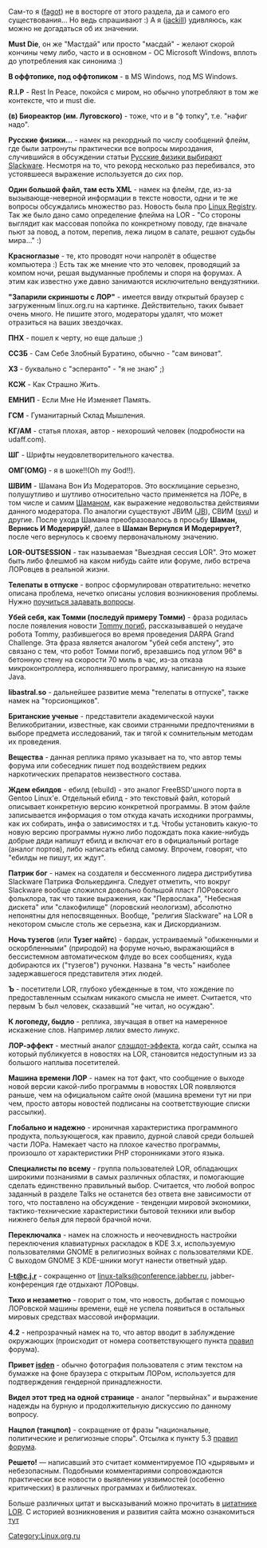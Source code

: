 Сам-то я ([fagot](http://linux.org.ru/whois.jsp?nick=fagot)) не в
восторге от этого раздела, да и самого его существования... Но
ведь спрашивают :) А я
([jackill](http://linux.org.ru/whois.jsp?nick=jackill)) удивляюсь, как
можно не догадаться об их значении.

**Must Die**, он же "Мастдай" или просто "масдай" - желают скорой
кончины чему либо, часто и в основном - ОС Microsoft Windows,
вплоть до употребления как синонима :)

**В оффтопике, под оффтопиком** - в MS Windows, под MS Windows.

**R.I.P** - Rest In Peace, покойся с миром, но обычно употребляют в том
же контексте, что и must die.

**(в) Биореактор (им. Луговского)** - тоже, что и в "ф топку", т.е.
"нафиг надо".

**Русские физики...** - намек на рекордный по числу сообщений флейм, где
были затронуты практически все вопросы мироздания, случившийся в
обсуждении статьи [Русские физики выбирают
Slackware](http://www.linux.org.ru/view-message.jsp?msgid=307710).
Несмотря на то, что рекорд несколько раз перебивался, это
устоявшееся выражение используется до сих пор.

**Один большой файл, там есть XML** - намек на флейм, где, из-за
вызывающе-неверной информации в тексте новости, одни и те же
вопросы обсуждались множество раз. Новость была про [Linux
Registry](http://www.linux.org.ru/view-message.jsp?msgid=570469). Так же
было дано само определение флейма на LOR - "Со стороны выглядит как
массовая попойка по конкретному поводу, где вначале пьют за повод,
а потом, перепив, лежа лицом в салате, решают судьбы мира..." :)

**Красноглазые** - те, кто проводят ночи напролёт в обществе компьютера
:) Есть так же мнение что это человек, проводящий за компом ночи, решая
выдуманные проблемы и споря на форумах. А этим как известно уже давно
занимаются исключительно вендузятники.

**"Запарили скриншоты с ЛОР"** - имеется ввиду открытый браузер с
загруженным linux.org.ru на картинке. Действительно, таких бывает
очень много. Не пишите этого, модераторы удалят, что может отразиться на
ваших звездочках.

**ПНХ** - пошел к черту, но еще дальше ;)

**ССЗБ** - Сам Себе Злобный Буратино, обычно - "сам виноват".

**ХЗ** - буквально с "эсперанто" - "я не знаю" ;)

**КСЖ** - Как Страшно Жить.

**ЕМНИП** - Если Мне Не Изменяет Память.

**ГСМ** - Гуманитарный Склад Мышления.

**КГ/АМ** - статья плохая, автор - нехороший человек (подробности на
udaff.com).

**ШГ** - Шрифты неудовлетворительного качества.

**ОМГ(OMG)** - я в шоке\!\!(Oh my God\!\!).

**ШВИМ** - Шамана Вон Из Модераторов. Это восклицание серьезно,
полушутливо и шутливо относительно часто применяется на ЛОРе, в
том числе и самим
[Шаманом](http://linux.org.ru/whois.jsp?nick=Shaman007), как
выражение недовольства действиями данного модератора. По аналогии
существуют JBИМ ([JB](http://linux.org.ru/whois.jsp?nick=JB)), СВИМ
([svu](http://linux.org.ru/whois.jsp?nick=svu)) и другие. После ухода
Шамана преобразовалось в просьбу **Шаман, Вернись И Модерируй\!**,
далее в **Шаман Вернулся И Модерирует?**, после чего вернулось к
своему первоначальному значению.

**LOR-OUTSESSION** - так называемая "Выездная сессия LOR". Это может
быть либо флешмоб на каком нибудь сайте или форуме, либо встреча
ЛОРовцев в реальной жизни.

**Телепаты в отпуске** - вопрос сформулирован отвратительно: нечетко
описана проблема, нечетко описаны условия возникновения проблемы.
Нужно [поучиться задавать
вопросы](http://www.ln.ua/~openxs/articles/smart-questions-ru.html).

**Убей себя, как Томми (последуй примеру Томми)** - фраза родилась после
появления новости [Tommy
погиб](http://www.linux.org.ru/jump-message.jsp?msgid=1109623),
рассказывавшей о неудаче робота Tommy, разбившегося во время
проведения DARPA Grand Challenge. Эта фраза является аналогом
"убей себя апстену", это связано с тем, что робот Томми погиб,
врезавшись под углом 96° в бетонную стену на скорости 70 миль в
час, из-за отказа микроконтроллера, исполнявшего программу, написанную
на языке Java.

**libastral.so** - дальнейшее развитие мема "телепаты в отпуске", также
намек на "торсионщиков".

**Британские ученые** - представители академической науки
Великобритании, известные, как своими странными
предпочтениями в выборе предмета исследований, так и тягой к
сомнительным методам их проведения.

**Вещества** - данная реплика прямо указывает на то, что автор темы
форума или собеседник пишет под воздействием редких наркотических
препаратов неизвестного состава.

**Ждем ебилдов** - ебилд (ebuild) - это аналог FreeBSD'шного порта в
Gentoo Linux'е. Отдельный ебилд - это текстовый файл, который описывает
конкретную версию конкретной программы. В этом файле записывается
информация о том откуда качать исходники программы, как их
собирать, инфа о зависимостях и т.д. Чтобы установить какую-то
новую версию программы нужно либо подождать пока какие-нибудь добрые
дяди напишут ебилд и включат его в официальный portage (аналог
портов), либо написать ебилд самому. Впрочем, говорят, что "ебилды
не пишут, их ждут".

**Патрик бог** - намек на создателя и бессменного лидера дистрибутива
Slackware Патрика Фолькердинга. Следует отметить, что вокруг Slackware
вообще сложился довольно большой пласт ЛОРовского фольклора, так что
такие выражения, как "Первослака", "Небесная дискета" или
"слакофилище" (лоровский неологизм), абсолютно непонятны для
непосвященных. Вообще, "религия Slackware" на LOR в некотором смысле
столь же серьезна, как и Дискордианизм.

**Ночь тузегов** (или **Тузег найтс**) - бардак, устраиваемый
"обиженными и оскорбленными" (природой) на форуме ночью,
выражающийся в бессистемном автоматическом флуде во всех
сообщениях, куда добираются их ("тузегов") ручонки. Названа "в
честь" наиболее задержавшегося представителя этих людей.

**Ъ** - посетители LOR, глубоко убежденные в том, что хождение по
предоставленным ссылкам никакого смысла не имеет. Считается, что
первым Ъ был человек, сказавший "не читал, но осуждаю".

**К логопеду, быдло** - реплика, звучащая в ответ на намеренное
искажение слов. Например *лялих* вместо *линукс*.

**ЛОР-эффект** - местный аналог
[слэшдот-эффекта](http://ru.wikipedia.org/wiki/Слэшдот-эффект),
когда сайт, ссылка на который публикуется в новостях на LOR, становится
недоступным из за большого наплыва посетителей.

**Машина времени ЛОР** - намек на тот факт, что сообщение о выходе новой
версии какой-либо программы в новостях LOR появляются раньше, чем на
официальном сайте оной (машина времени тут ни при чем, просто авторы
новостей подписаны на соответствующие списки рассылки).

**Глобально и надежно** - ироничная характеристика программного
продукта, пользующегося, как правило, дурной славой среди
большей части ЛОРа. Намекает часто на плохое качество программы,
произошло от характеристики PHP сторонниками этого языка.

**Специалисты по всему** - группа пользователей LOR, обладающих широкими
познаниями в самых различных областях, и помогающие сделать единственно
правильный выбор. Считается, что любой вопрос заданный в разделе Talks
не останется без ответа вне зависимости от того, что поставлено на
обсуждение - тенденции мировой экономики, тактико-технические
характеристики бытовой техники или выбор нижнего белья для первой
брачной ночи.

**Переключалка** - намек на сложность и неочевидность настройки
переключения клавиатурных раскладок в KDE 3.x, используемую
пользователями GNOME в религиозных войнах с пользователями KDE. С
выходом GNOME 3 KDE-шники могут нанести ответный удар.

**l-t@c.j.r** - сокращенно от linux-talks@conference.jabber.ru,
jabber-конференция где отдыхают ЛОРовцы.

**Тихо и незаметно** - говорит о том, что новость, добытая с помощью
ЛОРовской машины времени, ещё не успела появиться в остальных
мировых средствах массовой информации.

**4.2** - непрозрачный намек на то, что автор вводит в заблуждение
окружающих (происходит от номера соответствующего пункта
[правил](http://www.linux.org.ru/rules.jsp) форума).

**Привет [isden](http://linux.org.ru/whois.jsp?nick=isden)** - обычно
фотография пользователя с этим текстом на бумажке на фоне браузера с
открытым ЛОРом, используется для подтверждения гендерной
принадлежности.

**Видел этот тред на одной странице** - аналог "первыйнах" и выражение
надежды на бурную и продолжительную дискуссию по данному вопросу.

**Нацпол (танцпол)** - сокращение от фразы "национальные, политические и
религиозные споры". Отсылка к пункту 5.3 [правил
форума](http://www.linux.org.ru/rules.jsp).

**Решето\!** — написавший это считает комментируемое ПО «дырявым» и
небезопасным. Подобными комментариями сопровождаются практически
все новости о выявлении уязвимостей (особенно критических) в
различных программах и библиотеках.

Больше различных цитат и высказываний можно прочитать в [цитатнике
LOR](http://www.lorquotes.ru/). С историей возникновения и развития
сайта можно ознакомиться [тут](История_Linux.org.ru)

[Category:Linux.org.ru](Category:Linux.org.ru)